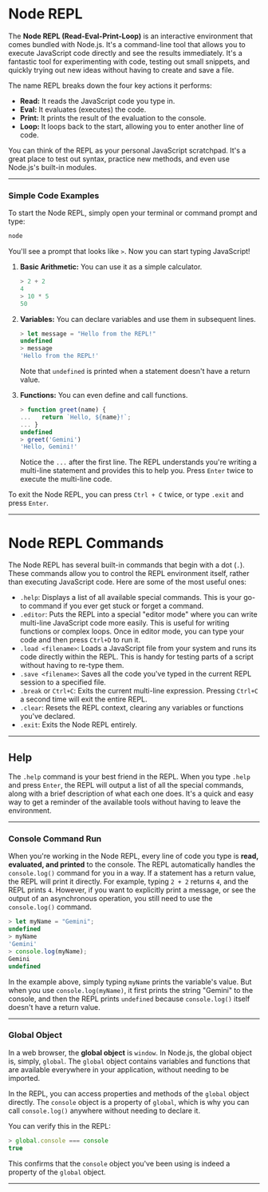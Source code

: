 # Node REPL

The **Node REPL (Read-Eval-Print-Loop)** is an interactive environment that comes bundled with Node.js. It's a command-line tool that allows you to execute JavaScript code directly and see the results immediately. It's a fantastic tool for experimenting with code, testing out small snippets, and quickly trying out new ideas without having to create and save a file.

The name REPL breaks down the four key actions it performs:

  * **Read:** It reads the JavaScript code you type in.
  * **Eval:** It evaluates (executes) the code.
  * **Print:** It prints the result of the evaluation to the console.
  * **Loop:** It loops back to the start, allowing you to enter another line of code.

You can think of the REPL as your personal JavaScript scratchpad. It's a great place to test out syntax, practice new methods, and even use Node.js's built-in modules.

-----

### Simple Code Examples

To start the Node REPL, simply open your terminal or command prompt and type:

```bash
node
```

You'll see a prompt that looks like `>`. Now you can start typing JavaScript\!

1.  **Basic Arithmetic:** You can use it as a simple calculator.

    ```javascript
    > 2 + 2
    4
    > 10 * 5
    50
    ```

2.  **Variables:** You can declare variables and use them in subsequent lines.

    ```javascript
    > let message = "Hello from the REPL!"
    undefined
    > message
    'Hello from the REPL!'
    ```

    Note that `undefined` is printed when a statement doesn't have a return value.

3.  **Functions:** You can even define and call functions.

    ```javascript
    > function greet(name) {
    ...   return `Hello, ${name}!`;
    ... }
    undefined
    > greet('Gemini')
    'Hello, Gemini!'
    ```

    Notice the `...` after the first line. The REPL understands you're writing a multi-line statement and provides this to help you. Press `Enter` twice to execute the multi-line code.

To exit the Node REPL, you can press `Ctrl + C` twice, or type `.exit` and press `Enter`.

-----


# Node REPL Commands

The Node REPL has several built-in commands that begin with a dot (`.`). These commands allow you to control the REPL environment itself, rather than executing JavaScript code. Here are some of the most useful ones:

  * `.help`: Displays a list of all available special commands. This is your go-to command if you ever get stuck or forget a command.
  * `.editor`: Puts the REPL into a special "editor mode" where you can write multi-line JavaScript code more easily. This is useful for writing functions or complex loops. Once in editor mode, you can type your code and then press `Ctrl+D` to run it.
  * `.load <filename>`: Loads a JavaScript file from your system and runs its code directly within the REPL. This is handy for testing parts of a script without having to re-type them.
  * `.save <filename>`: Saves all the code you've typed in the current REPL session to a specified file.
  * `.break` or `Ctrl+C`: Exits the current multi-line expression. Pressing `Ctrl+C` a second time will exit the entire REPL.
  * `.clear`: Resets the REPL context, clearing any variables or functions you've declared.
  * `.exit`: Exits the Node REPL entirely.

-----

## Help

The `.help` command is your best friend in the REPL. When you type `.help` and press `Enter`, the REPL will output a list of all the special commands, along with a brief description of what each one does. It's a quick and easy way to get a reminder of the available tools without having to leave the environment.

-----

### Console Command Run

When you're working in the Node REPL, every line of code you type is **read, evaluated, and printed** to the console. The REPL automatically handles the `console.log()` command for you in a way. If a statement has a return value, the REPL will print it directly. For example, typing `2 + 2` returns `4`, and the REPL prints `4`. However, if you want to explicitly print a message, or see the output of an asynchronous operation, you still need to use the `console.log()` command.

```javascript
> let myName = "Gemini";
undefined
> myName
'Gemini'
> console.log(myName);
Gemini
undefined
```

In the example above, simply typing `myName` prints the variable's value. But when you use `console.log(myName)`, it first prints the string "Gemini" to the console, and then the REPL prints `undefined` because `console.log()` itself doesn't have a return value.

-----

### Global Object

In a web browser, the **global object** is `window`. In Node.js, the global object is, simply, `global`. The `global` object contains variables and functions that are available everywhere in your application, without needing to be imported.

In the REPL, you can access properties and methods of the `global` object directly. The `console` object is a property of `global`, which is why you can call `console.log()` anywhere without needing to declare it.

You can verify this in the REPL:

```javascript
> global.console === console
true
```

This confirms that the `console` object you've been using is indeed a property of the `global` object.

-----
